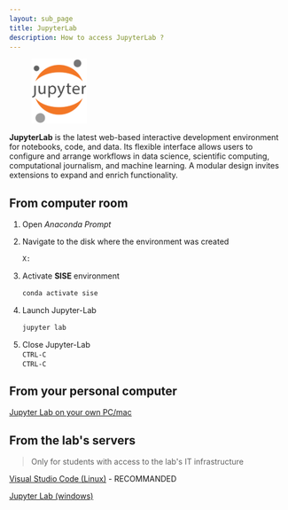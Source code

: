 ```yaml
---
layout: sub_page
title: JupyterLab
description: How to access JupyterLab ?
---
```


<figure class="image">
    <img src="../figures/jupyter_logo.png" alt="JupyterLab" width="100">
</figure>

**JupyterLab** is the latest web-based interactive development environment for notebooks, code, and data. Its flexible interface allows users to configure and arrange workflows in data science, scientific computing, computational journalism, and machine learning. A modular design invites extensions to expand and enrich functionality.


## From computer room

1. Open *Anaconda Prompt*

2. Navigate to the disk where the environment was created
    ```sh
    X:
    ```

3. Activate **SISE** environment
    ```sh
    conda activate sise
    ```

4. Launch Jupyter-Lab
    ```sh
    jupyter lab
    ```

5. Close Jupyter-Lab  
    `CTRL-C`  
    `CTRL-C`


## From your personal computer

[Jupyter Lab on your own PC/mac](https://nicolasdeffense.github.io/eo-toolbox/markdown/jupyter_own_pc.html)


## From the lab's servers

> Only for students with access to the lab's IT infrastructure

[Visual Studio Code (Linux)](https://nicolasdeffense.github.io/eo-toolbox/markdown/vs_code.html) - RECOMMANDED


[Jupyter Lab (windows)](https://nicolasdeffense.github.io/eo-toolbox/markdown/jupyter_windows_server.html)
